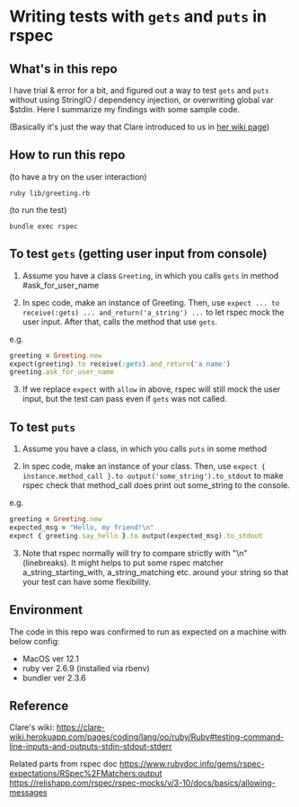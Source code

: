 # Writing tests with `gets` and `puts` in rspec

## What's in this repo
I have trial & error for a bit, and figured out a way to test `gets` and `puts` without using StringIO / dependency injection, or overwriting global var $stdin.
Here I summarize my findings with some sample code.

(Basically it's just the way that Clare introduced to us in [her wiki page](#reference))

## How to run this repo

(to have a try on the user interaction)
```shell
ruby lib/greeting.rb
```

(to run the test)
```shell
bundle exec rspec
```


## To test `gets` (getting user input from console)
1. Assume you have a class `Greeting`, in which you calls `gets` in method #ask_for_user_name

2. In spec code, make an instance of Greeting.
   Then, use `expect ... to receive(:gets) ... and_return('a_string') ...` to let rspec mock the user input.
   After that, calls the method that use `gets`.

e.g.
```ruby
greeting = Greeting.new
expect(greeting).to receive(:gets).and_return('a name')
greeting.ask_for_user_name
```

3. If we replace `expect` with `allow` in above, rspec will still mock the user input, but the test can pass even if `gets` was not called.


## To test `puts`
1. Assume you have a class, in which you calls `puts` in some method 

2. In spec code, make an instance of your class.
   Then, use `expect { instance.method_call }.to output('some_string').to_stdout` to make rspec check that method_call does print out some_string to the console.

e.g. 
```ruby
greeting = Greeting.new
expected_msg = "Hello, my friend!\n"
expect { greeting.say_hello }.to output(expected_msg).to_stdout
```

3. Note that rspec normally will try to compare strictly with "\n" (linebreaks).
  It might helps to put some rspec matcher a_string_starting_with, a_string_matching etc. around your string so that your test can have some flexibility.


## Environment
The code in this repo was confirmed to run as expected on a machine with below config:

* MacOS ver 12.1
* ruby ver 2.6.9 (installed via rbenv)
* bundler ver 2.3.6


## Reference
Clare's wiki:
https://clare-wiki.herokuapp.com/pages/coding/lang/oo/ruby/Ruby#testing-command-line-inputs-and-outputs-stdin-stdout-stderr

Related parts from rspec doc
https://www.rubydoc.info/gems/rspec-expectations/RSpec%2FMatchers:output
https://relishapp.com/rspec/rspec-mocks/v/3-10/docs/basics/allowing-messages

